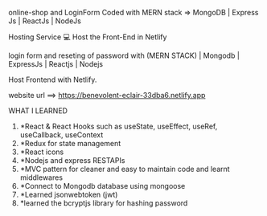 online-shop and
LoginForm Coded with MERN stack => MongoDB | Express Js | ReactJs | NodeJs

Hosting Service 💻
    Host the Front-End in Netlify

login form and reseting of password with (MERN STACK) | Mongodb | ExpressJs | Reactjs | Nodejs

Host Frontend with Netlify.

website url ==>  https://benevolent-eclair-33dba6.netlify.app

WHAT I LEARNED

1) *React & React Hooks such as useState, useEffect, useRef, useCallback, useContext
2) *Redux for state management
3) *React icons
4) *Nodejs and express RESTAPIs 
5) *MVC pattern for cleaner and easy to maintain code and learnt middlewares
6) *Connect to Mongodb database using mongoose
7) *Learned jsonwebtoken (jwt)
8) *learned the bcryptjs library for hashing password
